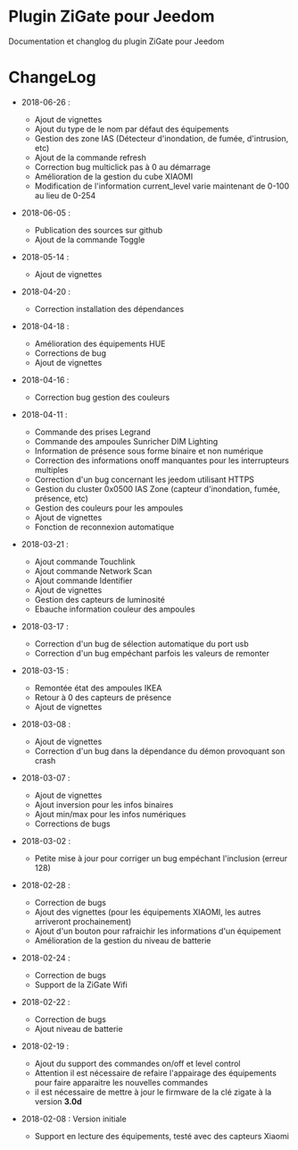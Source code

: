 Plugin ZiGate pour Jeedom
=========================

Documentation et changlog du plugin ZiGate pour Jeedom


# ChangeLog

* 2018-06-26 :
	- Ajout de vignettes
	- Ajout du type de le nom par défaut des équipements
	- Gestion des zone IAS (Détecteur d'inondation, de fumée, d'intrusion, etc)
	- Ajout de la commande refresh
	- Correction bug multiclick pas à 0 au démarrage
	- Amélioration de la gestion du cube XIAOMI
	- Modification de l'information current_level varie maintenant de 0-100 au lieu de 0-254

* 2018-06-05 :
    - Publication des sources sur github
    - Ajout de la commande Toggle
    
* 2018-05-14 :
    - Ajout de vignettes

* 2018-04-20 :
    - Correction installation des dépendances

* 2018-04-18 :
    - Amélioration des équipements HUE
    - Corrections de bug
    - Ajout de vignettes

* 2018-04-16 :
    - Correction bug gestion des couleurs

* 2018-04-11 :
    - Commande des prises Legrand
    - Commande des ampoules Sunricher DIM Lighting
    - Information de présence sous forme binaire et non numérique
    - Correction des informations onoff manquantes pour les interrupteurs multiples
    - Correction d'un bug concernant les jeedom utilisant HTTPS
    - Gestion du cluster 0x0500 IAS Zone (capteur d'inondation, fumée, présence, etc)
    - Gestion des couleurs pour les ampoules
    - Ajout de vignettes
    - Fonction de reconnexion automatique

* 2018-03-21 :
    - Ajout commande Touchlink
    - Ajout commande Network Scan
    - Ajout commande Identifier
    - Ajout de vignettes
    - Gestion des capteurs de luminosité
    - Ebauche information couleur des ampoules

* 2018-03-17 :
    - Correction d'un bug de sélection automatique du port usb
    - Correction d'un bug empéchant parfois les valeurs de remonter

* 2018-03-15 :
    - Remontée état des ampoules IKEA
    - Retour à 0 des capteurs de présence
    - Ajout de vignettes

* 2018-03-08 :
    - Ajout de vignettes
    - Correction d'un bug dans la dépendance du démon provoquant son crash

* 2018-03-07 :
    - Ajout de vignettes
    - Ajout inversion pour les infos binaires
    - Ajout min/max pour les infos numériques
    - Corrections de bugs

* 2018-03-02 :
    - Petite mise à jour pour corriger un bug empéchant l'inclusion (erreur 128)

* 2018-02-28 :
    - Correction de bugs
    - Ajout des vignettes (pour les équipements XIAOMI, les autres arriveront prochainement)
    - Ajout d'un bouton pour rafraichir les informations d'un équipement
    - Amélioration de la gestion du niveau de batterie

* 2018-02-24 :
    - Correction de bugs
    - Support de la ZiGate Wifi

* 2018-02-22 :
    - Correction de bugs
    - Ajout niveau de batterie

* 2018-02-19 :
    - Ajout du support des commandes on/off et level control
    - Attention il est nécessaire de refaire l'appairage des équipements pour faire apparaitre les nouvelles commandes
    - il est nécessaire de mettre à jour le firmware de la clé zigate à la version **3.0d**

* 2018-02-08 : Version initiale
    - Support en lecture des équipements, testé avec des capteurs Xiaomi
